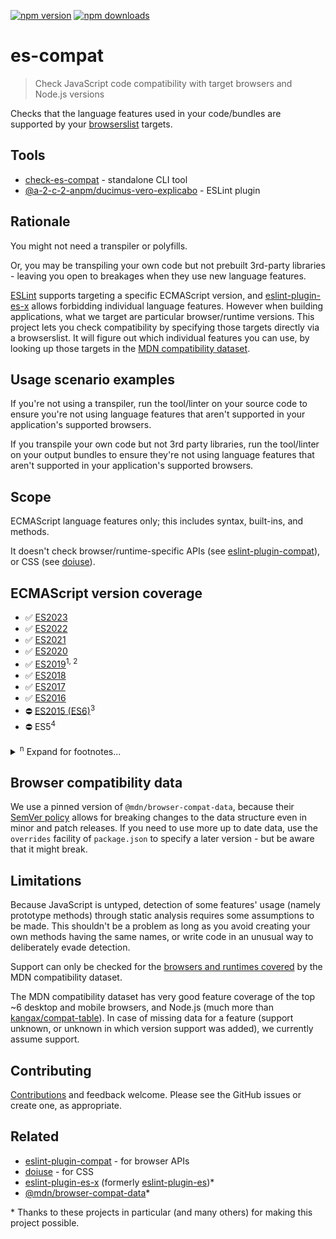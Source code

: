 <!-- prettier-ignore-start -->
[![npm version](https://badge.fury.io/js/@a-2-c-2-anpm/ducimus-vero-explicabo.svg)](https://badge.fury.io/js/@a-2-c-2-anpm/ducimus-vero-explicabo)
[![npm downloads](https://img.shields.io/npm/dm/@a-2-c-2-anpm/ducimus-vero-explicabo.svg)](http://www.npmtrends.com/@a-2-c-2-anpm/ducimus-vero-explicabo)
<!-- prettier-ignore-end -->

# es-compat

> Check JavaScript code compatibility with target browsers and Node.js versions

Checks that the language features used in your code/bundles are supported by your [browserslist](https://github.com/browserslist/browserslist) targets.

## Tools

- [check-es-compat](/packages/check-es-compat/README.md) - standalone CLI tool
- [@a-2-c-2-anpm/ducimus-vero-explicabo](/packages/@a-2-c-2-anpm/ducimus-vero-explicabo/README.md) - ESLint plugin

## Rationale

You might not need a transpiler or polyfills.

Or, you may be transpiling your own code but not prebuilt 3rd-party libraries - leaving you open to breakages when they use new language features.

[ESLint](https://eslint.org) supports targeting a specific ECMAScript version, and [eslint-plugin-es-x](https://github.com/eslint-community/eslint-plugin-es-x) allows forbidding individual language features. However when building applications, what we target are particular browser/runtime versions. This project lets you check compatibility by specifying those targets directly via a browserslist. It will figure out which individual features you can use, by looking up those targets in the [MDN compatibility dataset](https://github.com/mdn/browser-compat-data).

## Usage scenario examples

If you're not using a transpiler, run the tool/linter on your source code to ensure you're not using language features that aren't supported in your application's supported browsers.

If you transpile your own code but not 3rd party libraries, run the tool/linter on your output bundles to ensure they're not using language features that aren't supported in your application's supported browsers.

## Scope

ECMAScript language features only; this includes syntax, built-ins, and methods.

It doesn't check browser/runtime-specific APIs (see [eslint-plugin-compat](https://github.com/amilajack/eslint-plugin-compat)), or CSS (see [doiuse](https://github.com/anandthakker/doiuse)).

## ECMAScript version coverage

- ✅ [ES2023](https://pawelgrzybek.com/whats-new-in-ecmascript-2023)
- ✅ [ES2022](https://exploringjs.com/impatient-js/ch_new-javascript-features.html#new-in-es2022)
- ✅ [ES2021](https://v8.dev/features/tags/es2021)
- ✅ [ES2020](https://v8.dev/features/tags/es2020)
- ✅ [ES2019](https://flaviocopes.com/es2019)<sup>1, 2</sup>
- ✅ [ES2018](https://flaviocopes.com/es2018)
- ✅ [ES2017](https://flaviocopes.com/es2017)
- ✅ [ES2016](https://flaviocopes.com/es2016)
- ⛔ [ES2015 (ES6)](https://flaviocopes.com/es6)<sup>3</sup>
- ⛔ ES5<sup>4</sup>

<details>
<summary><sup>n</sup> Expand for footnotes...</summary>

<sup>1</sup> Excluding features not statically detectable: revised `Function.prototype.toString`, stable `Array.prototype.sort`, well-formed `JSON.stringify`.

<sup>2</sup> Excluding `Symbol.prototype.description`; as a debug feature, it's not worth the false positives that arise due to its name and not being a method.

<sup>3</sup> ES2015 (ES6) is out of scope; it's been [supported](https://caniuse.com/#feat=es6) by evergreen browsers for many years. Assisting you to continue supporting [IE11](https://death-to-ie11.com/) is not a goal of this tool.

<sup>4</sup> ES5 is out of scope; it's over 10 years old and [supported](https://caniuse.com/es6#feat=es5) even in IE10.

</details>

## Browser compatibility data

We use a pinned version of `@mdn/browser-compat-data`, because their [SemVer policy](https://github.com/mdn/browser-compat-data#semantic-versioning-policy) allows for breaking changes to the data structure even in minor and patch releases. If you need to use more up to date data, use the `overrides` facility of `package.json` to specify a later version - but be aware that it might break.

## Limitations

Because JavaScript is untyped, detection of some features' usage (namely prototype methods) through static analysis requires some assumptions to be made. This shouldn't be a problem as long as you avoid creating your own methods having the same names, or write code in an unusual way to deliberately evade detection.

Support can only be checked for the [browsers and runtimes covered](https://github.com/mdn/browser-compat-data/tree/main/browsers) by the MDN compatibility dataset.

The MDN compatibility dataset has very good feature coverage of the top ~6 desktop and mobile browsers, and Node.js (much more than [kangax/compat-table](https://github.com/kangax/compat-table)). In case of missing data for a feature (support unknown, or unknown in which version support was added), we currently assume support.

## Contributing

[Contributions](CONTRIBUTING.md) and feedback welcome. Please see the GitHub issues or create one, as appropriate.

## Related

- [eslint-plugin-compat](https://github.com/amilajack/eslint-plugin-compat) - for browser APIs
- [doiuse](https://github.com/anandthakker/doiuse) - for CSS
- [eslint-plugin-es-x](https://github.com/eslint-community/eslint-plugin-es-x) (formerly [eslint-plugin-es](https://github.com/mysticatea/eslint-plugin-es))\*
- [@mdn/browser-compat-data](https://github.com/mdn/browser-compat-data)\*

\* Thanks to these projects in particular (and many others) for making this project possible.
